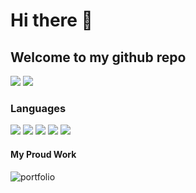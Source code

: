 # Hi there 👋

## Welcome to my github repo

[![](https://img.shields.io/badge/projects-0-n)](#)
[![](https://img.shields.io/badge/repositories-0-n)](#)

### Languages
[![](https://img.shields.io/badge/-HTML5-yellow?logo=html5)](#)
[![](https://img.shields.io/badge/-CSS3-n?logo=css3)](#)
[![](https://img.shields.io/badge/-tailwind-cyan?logo=tailwindcss)](#)
[![](https://img.shields.io/badge/-javascript-n?logo=javascript)](#)
[![](https://img.shields.io/badge/-react-blue?logo=react)](#)


#### My Proud Work

![portfolio](geniusahyan.github.io/)
